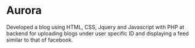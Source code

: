 # Aurora
Developed a blog using HTML, CSS, Jquery and Javascript with PHP at  backend for uploading blogs under user specific ID and displaying a feed similar to that of facebook.
